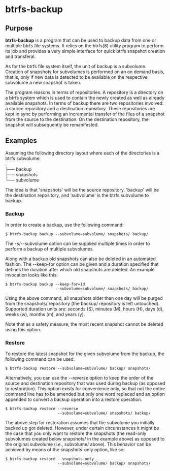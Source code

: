 btrfs-backup
============

Purpose
-------

**btrfs-backup** is a program that can be used to backup data from one
or multiple btrfs file systems. It relies on the btrfs(8) utility
program to perform its job and provides a very simple interface for
quick btrfs snapshot creation and transferal.

As for the btrfs file system itself, the unit of backup is a subvolume.
Creation of snapshots for subvolumes is performed on an on demand basis,
that is, only if new data is detected to be available on the respective
subvolume a new snapshot is taken.

The program reasons in terms of repositories. A repository is a
directory on a btrfs system which is used to contain the newly created
as well as already available snapshots. In terms of backup there are two
repositories involved: a source repository and a destination repository.
These repositories are kept in sync by performing an incremental
transfer of the files of a snapshot from the source to the destination.
On the destination repository, the snapshot will subsequently be
remanifested.


Examples
--------

Assuming the following directory layout where each of the directories is
a btrfs subvolume:                                                <br />
.                                                                 <br />
├── backup                                                        <br />
├── snapshots                                                     <br />
└── subvolume                                                     <br />

The idea is that 'snapshots' will be the source repository, 'backup'
will be the destination repository, and 'subvolume' is the btrfs
subvolume to backup.

### Backup
In order to create a backup, use the following command:

``$ btrfs-backup backup --subvolume=subvolume/ snapshots/ backup/``

The -s/--subvolume option can be supplied multiple times in order to
perform a backup of multiple subvolumes.

Along with a backup old snapshots can also be deleted in an automated
fashion. The --keep-for option can be given and a duration specified
that defines the duration after which old snapshots are deleted. An
example invocation looks like this:

```
$ btrfs-backup backup --keep-for=1d
                      --subvolume=subvolume/ snapshots/ backup/
```

Using the above command, all snapshots older than one day will be purged
from the snapshots/ repository (the backup/ repository is left
untouched). Supported duration units are: seconds (S), minutes (M),
hours (H), days (d), weeks (w), months (m), and years (y).

Note that as a safety measure, the most recent snapshot cannot be
deleted using this option.

### Restore
To restore the latest snapshot for the given subvolume from the backup,
the following command can be used:

``$ btrfs-backup restore --subvolume=subvolume/ backup/ snapshots/``

Alternatively, you can use the --reverse option to keep the order of the
source and destination repository that was used during backup (as
opposed to restoration). This option exists for convenience only, so
that not the entire command line has to be amended but only one word
replaced and an option appended to convert a backup operation into a
restore operation.

```
$ btrfs-backup restore --reverse
                       --subvolume=subvolume/ snapshots/ backup/
```

The above step for restoration assumes that the subvolume you initially
backed up got deleted. However, under certain circumstances it might be
the case that you only want to restore the snapshots (the read-only
subvolumes created below snapshots/ in the example above) as opposed to
the original subvolume (i.e., subvolume/ above). This behavior can be
achieved by means of the snapshots-only option, like so:

```
$ btrfs-backup restore --snapshots-only
                       --subvolume=subvolume/ backup/ snapshots/
```
